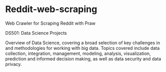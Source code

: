 # Reddit-web-scraping
Web Crawler for Scraping Reddit with Praw

DS501: Data Science Projects

Overview of Data Science, covering a broad selection of key challenges in and methodologies for working with big data. 
Topics covered include data collection, integration, management, modeling, analysis, visualization, prediction and informed decision making, as well as data security and data privacy.
